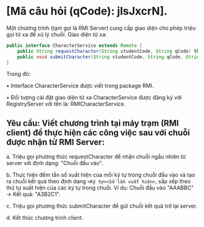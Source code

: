 # [Mã câu hỏi (qCode): jlsJxcrN].  
Một chương trình (tạm gọi là RMI Server) cung cấp giao diện cho phép triệu gọi từ xa để xử lý chuỗi.
Giao diện từ xa:
```java
public interface CharacterService extends Remote {
    public String requestCharacter(String studentCode, String qCode) throws RemoteException;
    public void submitCharacter(String studentCode, String qCode, String strSubmit) throws RemoteException;
}
```
Trong đó:

  •	Interface CharacterService được viết trong package RMI.
    
  •	Đối tượng cài đặt giao diện từ xa CharacterService được đăng ký với RegistryServer với tên là: RMICharacterService.
  
## Yêu cầu: Viết chương trình tại máy trạm (RMI client) để thực hiện các công việc sau với chuỗi được nhận từ RMI Server:

a. Triệu gọi phương thức requestCharacter để nhận chuỗi ngẫu nhiên từ server với định dạng: "Chuỗi đầu vào".

b. Thực hiện đếm tần số xuất hiện của mỗi ký tự trong chuỗi đầu vào và tạo ra chuỗi kết quả theo định dạng `<Ký tự><Số lần xuất hiện>`, sắp xếp theo thứ tự xuất hiện của các ký tự trong chuỗi.
Ví dụ: Chuỗi đầu vào "AAABBC" -> Kết quả: "A3B2C1".

c. Triệu gọi phương thức submitCharacter để gửi chuỗi kết quả trở lại server.

d. Kết thúc chương trình client.
